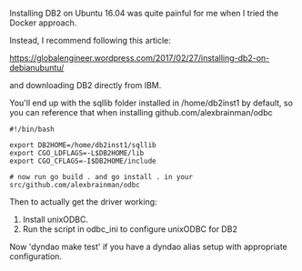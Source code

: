 Installing DB2 on Ubuntu 16.04 was quite painful for me when I tried the Docker approach.

Instead, I recommend following this article:

https://globalengineer.wordpress.com/2017/02/27/installing-db2-on-debianubuntu/

and downloading DB2 directly from IBM.

You'll end up with the sqllib folder installed in /home/db2inst1 by default, so you can reference that
when installing github.com/alexbrainman/odbc

```code
#!/bin/bash

export DB2HOME=/home/db2inst1/sqllib
export CGO_LDFLAGS=-L$DB2HOME/lib
export CGO_CFLAGS=-I$DB2HOME/include

# now run go build . and go install . in your src/github.com/alexbrainman/odbc

```

Then to actually get the driver working:

1) Install unixODBC.
2) Run the script in odbc_ini to configure unixODBC for DB2

Now 'dyndao make test' if you have a dyndao alias setup with appropriate configuration.

